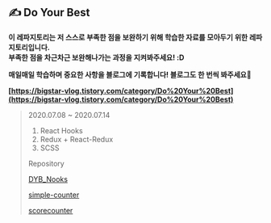 ## ✍ Do Your Best
**이 레파지토리는 저 스스로 부족한 점을 보완하기 위해 학습한 자료를 모아두기 위한 레파지토리입니다.<br />부족한 점을 차근차근 보완해나가는 과정을 지켜봐주세요! :D**

**매일매일 학습하며 중요한 사항을 블로그에 기록합니다! 블로그도 한 번씩 봐주세요🥰**

**[https://bigstar-vlog.tistory.com/category/Do%20Your%20Best](https://bigstar-vlog.tistory.com/category/Do%20Your%20Best)**
  
>  2020.07.08 ~ 2020.07.14
>  1. React Hooks
>  2. Redux + React-Redux
>  3. SCSS
>
>  Repository
>
>  [DYB_Nooks](https://github.com/Bigstar1108/Do_Your_Best/tree/master/DYB_Nooks)
>
>  [simple-counter](https://github.com/Bigstar1108/Do_Your_Best/tree/master/simple-counter)
>
>  [scorecounter](https://github.com/Bigstar1108/Do_Your_Best/tree/master/scorecounter)
